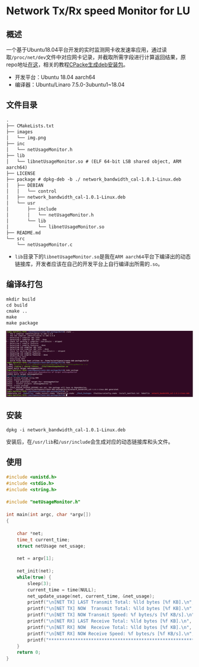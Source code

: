# Network Tx/Rx speed Monitor for LU
## 概述

一个基于Ubuntu18.04平台开发的实时监测网卡收发速率应用，通过读取`/proc/net/dev`文件中对应网卡记录，并截取所需字段进行计算返回结果，原repo地址[在这](https://github.com/gesanqiu/Network-Bandwidth-Monitor)，相关的教程[CPacke生成deb安装包](https://ricardolu.gitbook.io/trantor/cmake-in-action/cpack-sheng-cheng-deb-an-zhuang-bao)。

- 开发平台：Ubuntu 18.04 aarch64
- 编译器：Ubuntu/Linaro 7.5.0-3ubuntu1~18.04

## 文件目录

```shell
.
├── CMakeLists.txt
├── images
│   └── img.png
├── inc
│   └── netUsageMonitor.h
├── lib
│   └── libnetUsageMonitor.so # (ELF 64-bit LSB shared object, ARM aarch64)
├── LICENSE
├── package	# dpkg-deb -b ./ network_bandwidth_cal-1.0.1-Linux.deb
│   ├── DEBIAN
│   │   └── control
│   ├── network_bandwidth_cal-1.0.1-Linux.deb
│   └── usr
│       ├── include
│       │   └── netUsageMonitor.h
│       └── lib
│           └── libnetUsageMonitor.so
├── README.md
└── src
    └── netUsageMonitor.c
```

- `lib`目录下的`libnetUsageMonitor.so`是我在`ARM aarch64`平台下编译出的动态链接库，开发者应该在自己的开发平台上自行编译出所需的`.so`。

## 编译&打包

```shell
mkdir build
cd build
cmake ..
make
make package
```

![img](images/img.png)

## 安装

```shell
dpkg -i network_bandwidth_cal-1.0.1-Linux.deb
```

安装后，在`/usr/lib`和`/usr/include`会生成对应的动态链接库和头文件。

## 使用

```c
#include <unistd.h>
#include <stdio.h>
#include <string.h>

#include "netUsageMonitor.h"

int main(int argc, char *argv[])
{

    char *net;
    time_t current_time;
    struct netUsage net_usage;

    net = argv[1];

    net_init(net);
    while(true) {
        sleep(3);
        current_time = time(NULL);
        net_update_usage(net, current_time, &net_usage);
        printf("\n[NET TX] LAST Transmit Total: %lld bytes [%f KB].\n", net_usage.net_previous_transmit_total, (double)(net_usage.net_previous_transmit_total / 1024));
        printf("\n[NET TX] NOW  Transmit Total: %lld bytes [%f KB].\n", net_usage.net_current_transmit_total, (double)(net_usage.net_current_transmit_total / 1024));
        printf("\n[NET TX] NOW Transmit Speed: %f bytes/s [%f KB/s].\n", net_usage.net_transmit_speed, (net_usage.net_transmit_speed / 1024));
        printf("\n[NET RX] LAST Receive Total: %lld bytes [%f KB].\n", net_usage.net_previous_receive_total, (double)(net_usage.net_previous_receive_total / 1024));
        printf("\n[NET RX] NOW  Receive Total: %lld bytes [%f KB].\n", net_usage.net_current_receive_total, (double)(net_usage.net_current_receive_total / 1024));
        printf("\n[NET RX] NOW Receive Speed: %f bytes/s [%f KB/s].\n", net_usage.net_receive_speed, (net_usage.net_receive_speed / 1024));
        printf("*********************************************************************************************************\n");
    }
    return 0;
}

```

